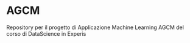 # AGCM
Repository per il progetto di Applicazione Machine Learning AGCM del corso di DataScience in Experis
